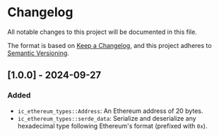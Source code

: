 # Changelog

All notable changes to this project will be documented in this file.

The format is based on [Keep a Changelog](https://keepachangelog.com/en/1.0.0/),
and this project adheres to [Semantic Versioning](https://semver.org/spec/v2.0.0.html).

## [1.0.0] - 2024-09-27

### Added

- `ic_ethereum_types::Address`: An Ethereum address of 20 bytes.
- `ic_ethereum_types::serde_data`: Serialize and deserialize any hexadecimal type following Ethereum's format (prefixed with `0x`).
